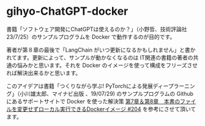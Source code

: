 # gihyo-ChatGPT-docker

書籍「ソフトウェア開発にChatGPTは使えるのか？」（小野哲、技術評論社 23/7/25）のサンプルプログラムを Docker で動作するのが目的です。

著者が第８章の最後で「LangChain がいつ更新になるかもしれません」と書かれてます。更新によって、サンプルが動かなくなるのは
IT関連の書籍の著者の共通の悩みかと思います。それを Docker のイメージを使って構成をフリーズさせれば解決出来るかと思います。

このアイデアは書籍「つくりながら学ぶ! PyTorchによる発展ディープラーニング」（小川雄太郎、マイナビ出版 、19/07/29)
のサンプルプログラムの Github にあるサポートサイトで Docker を使った解決策
[第7章＆第8章　本書のファイルを変更せずローカル実行できるDockerイメージ #204](https://github.com/YutaroOgawa/pytorch_advanced/issues/204) 
を参考にさせて頂いてます。
